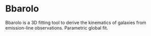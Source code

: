 # Bbarolo
Bbarolo is a 3D fitting tool to derive the kinematics of galaxies from emission-line observations.
Parametric global fit.

